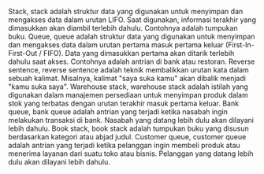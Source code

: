 Stack, stack adalah struktur data yang digunakan untuk menyimpan dan mengakses data dalam urutan LIFO. Saat digunakan, informasi terakhir yang dimasukkan akan diambil terlebih dahulu. Contohnya adalah tumpukan buku.
Queue, queue adalah struktur data yang digunakan untuk menyimpan dan mengakses data dalam urutan pertama masuk pertama keluar (First-In-First-Out / FIFO). Data yang dimasukkan pertama akan ditarik terlebih dahulu saat akses. Contohnya adalah antrian di bank atau restoran.
Reverse sentence, reverse sentence adalah teknik membalikkan urutan kata dalam sebuah kalimat. Misalnya, kalimat "saya suka kamu" akan dibalik menjadi "kamu suka saya".
Warehouse stack, warehouse stack adalah istilah yang digunakan dalam manajemen persediaan untuk menyimpan produk dalam stok yang terbatas dengan urutan terakhir masuk pertama keluar.
Bank queue, bank queue adalah antrian yang terjadi ketika nasabah ingin melakukan transaksi di bank. Nasabah yang datang lebih dulu akan dilayani lebih dahulu.
Book stack, book stack adalah tumpukan buku yang disusun berdasarkan kategori atau abjad judul.
Customer queue, customer queue adalah antrian yang terjadi ketika pelanggan ingin membeli produk atau menerima layanan dari suatu toko atau bisnis. Pelanggan yang datang lebih dulu akan dilayani lebih dahulu.
